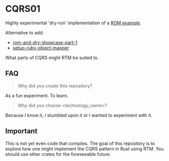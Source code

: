 # CQRS01

Highly experimental 'dry-run' implementation of a [ROM example](https://github.com/davydovanton/cqrs-ruby-example).

Alternative to add:

- [rom-and-dry-showcase-part-1](https://ryanbigg.com/2020/02/rom-and-dry-showcase-part-1)
- [setup-ruby-object-mapper](https://medium.com/@igkuz/how-to-setup-ruby-object-mapper-rom-for-standalone-project-15472fcf31e1)

What parts of CQRS might RTM be suited to.

## FAQ

> Why did you create this repository?

As a fun experiment.  To learn.

> Why did you choose <technology_name>?

Because I know it, I stumbled upon it or I wanted to experiment with it.

## Important

This is not yet even code that compiles.
The goal of this repository is to explore how one might implement the CQRS pattern
in Rust using RTM. You should use other crates for the foreseeable future.
